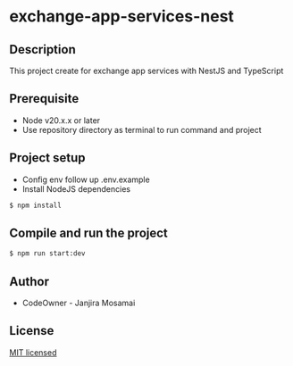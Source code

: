 # exchange-app-services-nest

## Description

This project create for exchange app services with NestJS and TypeScript

## Prerequisite
- Node v20.x.x or later
- Use repository directory as terminal to run command and project

## Project setup

- Config env follow up .env.example
- Install NodeJS dependencies

```bash
$ npm install
```

## Compile and run the project

```bash
$ npm run start:dev
```

## Author

- CodeOwner - Janjira Mosamai

## License

[MIT licensed](https://github.com/nestjs/nest/blob/master/LICENSE)
